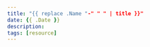 ```yaml
---
title: "{{ replace .Name "-" " " | title }}"
date: {{ .Date }}
description: 
tags: [resource]
---
```


